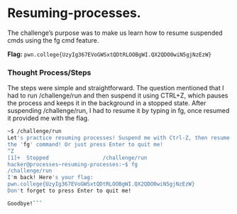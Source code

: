 
# Resuming-processes.
The challenge’s purpose was to make us learn how to resume suspended cmds using the fg cmd feature.

**Flag:** ` pwn.college{UzyIg367EVoGWSxtQDtRLOOBgWI.QX2QDO0wiN5gjNzEzW} `

### Thought Process/Steps
The steps were simple and straightforward. The question mentioned that I had to run /challenge/run and then suspend it using 
CTRL+Z, which pauses the process and keeps it in the background in a stopped state. After suspending /challenge/run, I had to resume 
it by typing in fg, once resumed it provided me with the flag.

 ```bash
~$ /challenge/run
Let's practice resuming processes! Suspend me with Ctrl-Z, then resume me with
the 'fg' command! Or just press Enter to quit me!
^Z
[1]+  Stopped                 /challenge/run
hacker@processes~resuming-processes:~$ fg
/challenge/run
I'm back! Here's your flag:
pwn.college{UzyIg367EVoGWSxtQDtRLOOBgWI.QX2QDO0wiN5gjNzEzW}
Don't forget to press Enter to quit me!

Goodbye!```
